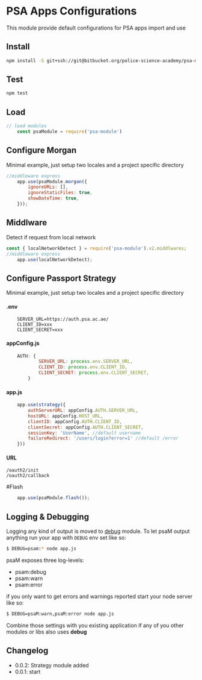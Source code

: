 # PSA Apps Configurations

This module provide default configurations for PSA apps 
import and use


## Install
```sh
npm install -S git+ssh://git@bitbucket.org/police-science-academy/psa-module.git
```

## Test
```sh
npm test
```

## Load
```js
// load modules
    const psaModule = require('psa-module')
```

## Configure Morgan

Minimal example, just setup two locales and a project specific directory

```js
//middleware express
    app.use(psaModule.morgan({
        ignoreURLs: [],
        ignoreStaticFiles: true,
        showDateTime: true,
    }));
```
## Middlware 

Detect if request from local network

```js
const { localNetworkDetect } = require('psa-module').v2.middlwares;
//middleware express
    app.use(localNetworkDetect);
```

## Configure Passport Strategy

Minimal example, just setup two locales and a project specific directory

#### .env
```dotenv
    SERVER_URL=https://auth.psa.ac.ae/
    CLIENT_ID=xxx
    CLIENT_SECRET=xxx
```
#### appConfig.js
```js
    AUTH: {
            SERVER_URL: process.env.SERVER_URL,
            CLIENT_ID: process.env.CLIENT_ID,
            CLIENT_SECRET: process.env.CLIENT_SECRET,
        }
```
#### app.js
```js
    app.use(strategy({
        authServerURL: appConfig.AUTH.SERVER_URL,
        hostURL: appConfig.HOST_URL,
        clientID: appConfig.AUTH.CLIENT_ID,
        clientSecret: appConfig.AUTH.CLIENT_SECRET,
        sessionKey: 'UserName', //default username
        failureRedirect: '/users/login?error=1' //default /error
    }))
```
#### URL
```
/oauth2/init
/oauth2/callback
```
#Flash
```js
    app.use(psaModule.flash());
```
## Logging & Debugging

Logging any kind of output is moved to [debug](https://github.com/visionmedia/debug) module. To let psaM output anything run your app with `DEBUG` env set like so:

```sh
$ DEBUG=psam:* node app.js
```

psaM exposes three log-levels:

* psam:debug
* psam:warn
* psam:error

if you only want to get errors and warnings reported start your node server like so:

```sh
$ DEBUG=psaM:warn,psaM:error node app.js
```

Combine those settings with you existing application if any of you other modules or libs also uses __debug__



## Changelog


* 0.0.2: Strategy module added
* 0.0.1: start

